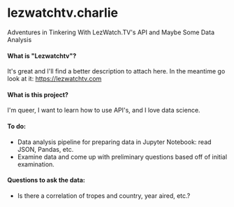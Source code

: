 # lezwatchtv.charlie

Adventures in Tinkering With LezWatch.TV's API and Maybe Some Data Analysis

#### What is "Lezwatchtv"?

It's great and I'll find a better description to attach here. In the meantime go look at it: https://lezwatchtv.com

#### What is this project?
I'm queer, I want to learn how to use API's, and I love data science.

#### To do:
* Data analysis pipeline for preparing data in Jupyter Notebook: read JSON, Pandas, etc.
* Examine data and come up with preliminary questions based off of initial examination.

#### Questions to ask the data:
* Is there a correlation of tropes and country, year aired, etc.?
